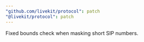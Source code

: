 ```yaml
---
"github.com/livekit/protocol": patch
"@livekit/protocol": patch
---
```


Fixed bounds check when masking short SIP numbers.
